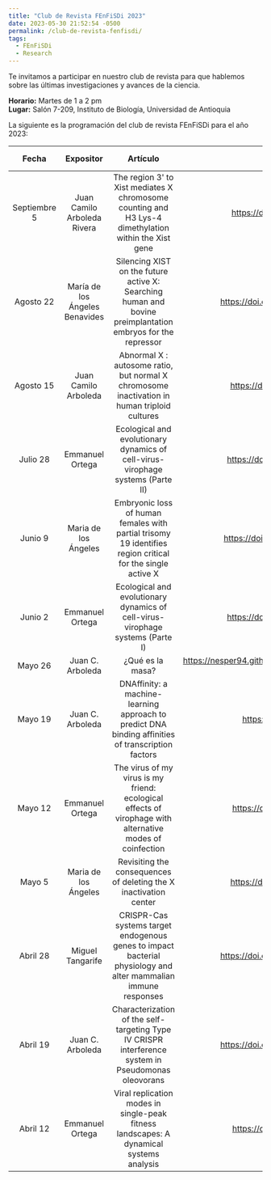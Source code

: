 ```yaml
---
title: "Club de Revista FEnFiSDi 2023"
date: 2023-05-30 21:52:54 -0500
permalink: /club-de-revista-fenfisdi/
tags:
  - FEnFiSDi
  - Research 
---
```


Te invitamos a participar en nuestro club de revista para que hablemos sobre
las últimas investigaciones y avances de la ciencia.

**Horario:** Martes de 1 a 2 pm  
**Lugar:** Salón 7-209, Instituto de Biología, Universidad de Antioquia

La siguiente es la programación del club de revista
FEnFiSDi para el año 2023:

| Fecha | Expositor | Artículo | DOI | Línea de investigación |
| :-:   | :-:       | :-:      | :-: | :-:                    |
| Septiembre 5 | Juan Camilo Arboleda Rivera | The region 3' to Xist mediates X chromosome counting and H3 Lys-4 dimethylation within the Xist gene | <https://doi.org/10.1038/sj.emboj.7600071> | Epigenética |
| Agosto 22 | María de los Ángeles Benavides | Silencing XIST on the future active X: Searching human and bovine preimplantation embryos for the repressor | <https://doi.org/10.1038/s41431-022-01115-9> | Epigenética |
| Agosto 15 | Juan Camilo Arboleda | Abnormal X : autosome ratio, but normal X chromosome inactivation in human triploid cultures | <https://doi.org/10.1186/1471-2156-7-41> | Epigenética |
| Julio 28 | Emmanuel Ortega | Ecological and evolutionary dynamics of cell-virus-virophage systems (Parte II) | <https://doi.org/10.1101/2023.02.07.527428> | Ecología molecular - Sistemas dinámicos |
| Junio 9 | Maria de los Ángeles | Embryonic loss of human females with partial trisomy 19 identifies region critical for the single active X | <https://doi.org/10.1371/journal.pone.0170403> | Epigenética |
| Junio 2 | Emmanuel Ortega | Ecological and evolutionary dynamics of cell-virus-virophage systems (Parte I) | <https://doi.org/10.1101/2023.02.07.527428> | Ecología molecular - Sistemas dinámicos |
| Mayo 26 | Juan C. Arboleda | ¿Qué es la masa? | <https://nesper94.github.io/academicpages/posts/2021/12/physics-unification/> | Física |
| Mayo 19 | Juan C. Arboleda | DNAffinity: a machine-learning approach to predict DNA binding affinities of transcription factors | <https://doi.org/10.1093/nar/gkac708> | Machine Learning |
| Mayo 12 | Emmanuel Ortega | The virus of my virus is my friend: ecological effects of virophage with alternative modes of coinfection | <https://doi.org/10.1016/j.jtbi.2014.03.008> | Ecología molecular - Sistemas dinámicos
| Mayo 5 | Maria de los Ángeles | Revisiting the consequences of deleting the X inactivation center | <https://doi.org/10.1073/pnas.2102683118> | Epigenética |
| Abril 28 | Miguel Tangarife | CRISPR-Cas systems target endogenous genes to impact bacterial physiology and alter mammalian immune responses | <https://doi.org/10.1186/s43556-022-00084-1> | CRISPR |
| Abril 19 | Juan C. Arboleda | Characterization of the self-targeting Type IV CRISPR interference system in Pseudomonas oleovorans | <https://doi.org/10.1038/s41564-022-01229-2> | CRISPR |
| Abril 12 | Emmanuel Ortega | Viral replication modes in single-peak fitness landscapes: A dynamical systems analysis | <https://doi.org/10.1016/j.jtbi.2018.10.007> | Ecología molecular - Sistemas dinámicos |
